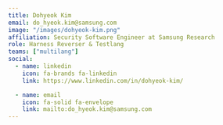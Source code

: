 ```yaml
---
title: Dohyeok Kim
email: do_hyeok.kim@samsung.com
image: "/images/dohyeok-kim.png"
affiliation: Security Software Engineer at Samsung Research
role: Harness Reverser & Testlang
teams: ["multilang"]
social:
  - name: linkedin
    icon: fa-brands fa-linkedin
    link: https://www.linkedin.com/in/dohyeok-kim/

  - name: email
    icon: fa-solid fa-envelope
    link: mailto:do_hyeok.kim@samsung.com
---
```

